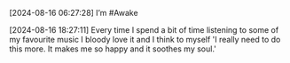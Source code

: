 [2024-08-16 06:27:28] I’m #Awake

[2024-08-16 18:27:11] Every time I spend a bit of time listening to some of my favourite music I bloody love it and I think to myself 'I really need to do this more.
It makes me so happy and it soothes my soul.'
